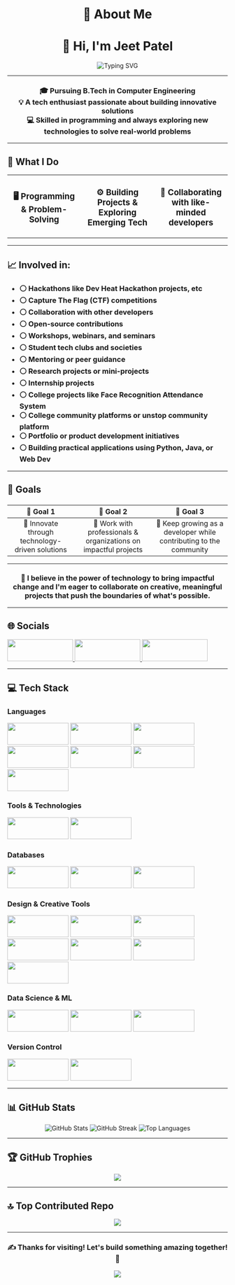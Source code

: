 <div align="center">

# 💫 About Me
# 👋 Hi, I'm Jeet Patel
<img src="https://readme-typing-svg.herokuapp.com?font=Fira+Code&weight=600&size=28&pause=1000&color=3B82F6&center=true&vCenter=true&width=600&lines=Tech+Enthusiast+%F0%9F%92%BB;Problem+Solver+%F0%9F%9A%80;Always+Learning+%F0%9F%93%9A" alt="Typing SVG" />

</div>
<hr>

<div align="center">
<h3>

🎓 **Pursuing B.Tech in Computer Engineering**  
💡 **A tech enthusiast passionate about building innovative solutions**  
💻 **Skilled in programming and always exploring new technologies to solve real-world problems**

</h3>

</div>

<hr>

## 🚀 What I Do

<table>
<tr>
<td width="33%" align="center">

### 🖥️ Programming & Problem-Solving

</td>
<td width="33%" align="center">

### ⚙️ Building Projects & Exploring Emerging Tech

</td>
<td width="33%" align="center">

### 🤝 Collaborating with like-minded developers

</td>
</tr>
</table>

---

## 📈 Involved in:

<!-- <div align="left"> -->

 <h3> 
  
- ⚪ Hackathons like Dev Heat Hackathon projects, etc
- ⚪ Capture The Flag (CTF) competitions
- ⚪ Collaboration with other developers
- ⚪ Open-source contributions
- ⚪ Workshops, webinars, and seminars
- ⚪ Student tech clubs and societies
- ⚪ Mentoring or peer guidance
- ⚪ Research projects or mini-projects
- ⚪ Internship projects
- ⚪ College projects like Face Recognition Attendance System
- ⚪ College community platforms or unstop community platform
- ⚪ Portfolio or product development initiatives
- ⚪ Building practical applications using Python, Java, or Web Dev

 </h3> 

<!-- </div> -->

---

## 🎯 Goals

<div align="center">
<h3>
  
| 🎯 Goal 1 | 🎯 Goal 2 | 🎯 Goal 3 |
|:---:|:---:|:---:|
| 📌 Innovate through technology-driven solutions | 📌 Work with professionals & organizations on impactful projects | 📌 Keep growing as a developer while contributing to the community |

</h3>
</div>

---

<div align="center">

### 🌟 **I believe in the power of technology to bring impactful change and I'm eager to collaborate on creative, meaningful projects that push the boundaries of what's possible.**

</div>

---

## 🌐 Socials

<div align="left">

<a href="https://linkedin.com/in/https://www.linkedin.com/in/dte-gecbh-com-jeet-patel-92b034295">
  <img src="https://img.shields.io/badge/LinkedIn-%230077B5.svg?style=for-the-badge&logo=linkedin&logoColor=white" width="150" height="50">
</a>
<a href="#">
  <img src="https://img.shields.io/badge/Portfolio-%23000000.svg?style=for-the-badge&logo=firefox&logoColor=white" width="150" height="50">
</a>
<a href="#">
  <img src="https://img.shields.io/badge/Email-D14836?style=for-the-badge&logo=gmail&logoColor=white" width="150" height="50">
</a>

</div>

---

## 💻 Tech Stack

<div align="left">

### Languages
<img src="https://img.shields.io/badge/javascript-%23323330.svg?style=for-the-badge&logo=javascript&logoColor=%23F7DF1E" width="140" height="50">
<img src="https://img.shields.io/badge/c-%2300599C.svg?style=for-the-badge&logo=c&logoColor=white" width="140" height="50">
<img src="https://img.shields.io/badge/c++-%2300599C.svg?style=for-the-badge&logo=c%2B%2B&logoColor=white" width="140" height="50">
<img src="https://img.shields.io/badge/css3-%231572B6.svg?style=for-the-badge&logo=css3&logoColor=white" width="140" height="50">
<img src="https://img.shields.io/badge/java-%23ED8B00.svg?style=for-the-badge&logo=openjdk&logoColor=white" width="140" height="50">
<img src="https://img.shields.io/badge/html5-%23E34F26.svg?style=for-the-badge&logo=html5&logoColor=white" width="140" height="50">
<img src="https://img.shields.io/badge/python-3670A0?style=for-the-badge&logo=python&logoColor=ffdd54" width="140" height="50">

### Tools & Technologies
<img src="https://img.shields.io/badge/Windows%20Terminal-%234D4D4D.svg?style=for-the-badge&logo=windows-terminal&logoColor=white" width="140" height="50">
<img src="https://img.shields.io/badge/PowerShell-%235391FE.svg?style=for-the-badge&logo=powershell&logoColor=white" width="140" height="50">

### Databases
<img src="https://img.shields.io/badge/sqlite-%2307405e.svg?style=for-the-badge&logo=sqlite&logoColor=white" width="140" height="50">
<img src="https://img.shields.io/badge/mysql-4479A1.svg?style=for-the-badge&logo=mysql&logoColor=white" width="140" height="50">
<img src="https://img.shields.io/badge/MongoDB-%234ea94b.svg?style=for-the-badge&logo=mongodb&logoColor=white" width="140" height="50">

### Design & Creative Tools
<img src="https://img.shields.io/badge/Adobe%20After%20Effects-9999FF.svg?style=for-the-badge&logo=Adobe%20After%20Effects&logoColor=white" width="140" height="50">
<img src="https://img.shields.io/badge/adobe-%23FF0000.svg?style=for-the-badge&logo=adobe&logoColor=white" width="140" height="50">
<img src="https://img.shields.io/badge/Adobe%20Lightroom-31A8FF.svg?style=for-the-badge&logo=Adobe%20Lightroom&logoColor=white" width="140" height="50">
<img src="https://img.shields.io/badge/Adobe%20Premiere%20Pro-9999FF.svg?style=for-the-badge&logo=Adobe%20Premiere%20Pro&logoColor=white" width="140" height="50">
<img src="https://img.shields.io/badge/adobe%20photoshop-%2331A8FF.svg?style=for-the-badge&logo=adobe%20photoshop&logoColor=white" width="140" height="50">
<img src="https://img.shields.io/badge/figma-%23F24E1E.svg?style=for-the-badge&logo=figma&logoColor=white" width="140" height="50">
<img src="https://img.shields.io/badge/Canva-%2300C4CC.svg?style=for-the-badge&logo=Canva&logoColor=white" width="140" height="50">

### Data Science & ML
<img src="https://img.shields.io/badge/numpy-%23013243.svg?style=for-the-badge&logo=numpy&logoColor=white" width="140" height="50">
<img src="https://img.shields.io/badge/pandas-%23150458.svg?style=for-the-badge&logo=pandas&logoColor=white" width="140" height="50">
<img src="https://img.shields.io/badge/TensorFlow-%23FF6F00.svg?style=for-the-badge&logo=TensorFlow&logoColor=white" width="140" height="50">

### Version Control
<img src="https://img.shields.io/badge/git-%23F05033.svg?style=for-the-badge&logo=git&logoColor=white" width="140" height="50">
<img src="https://img.shields.io/badge/github-%23121011.svg?style=for-the-badge&logo=github&logoColor=white" width="140" height="50">

</div>

---

## 📊 GitHub Stats

<div align="center">

<img src="https://github-readme-stats.vercel.app/api?username=JEX01&theme=tokyonight&hide_border=false&include_all_commits=true&count_private=true" alt="GitHub Stats" />

<img src="https://nirzak-streak-stats.vercel.app/?user=JEX01&theme=tokyonight&hide_border=false" alt="GitHub Streak" />

<img src="https://github-readme-stats.vercel.app/api/top-langs/?username=JEX01&theme=tokyonight&hide_border=false&include_all_commits=true&count_private=true&layout=compact" alt="Top Languages" />

</div>

---

## 🏆 GitHub Trophies

<div align="center">

![](https://github-profile-trophy.vercel.app/?username=JEX01&theme=radical&no-frame=false&no-bg=false&margin-w=4&column=7)

</div>

---

## 🔝 Top Contributed Repo

<div align="center">

![](https://github-contributor-stats.vercel.app/api?username=JEX01&limit=5&theme=dark&combine_all_yearly_contributions=true)

</div>

---

<div align="center">

### ✍️ Thanks for visiting! Let's build something amazing together! 🚀

[![](https://visitcount.itsvg.in/api?id=JEX01&icon=0&color=0)](https://visitcount.itsvg.in)

</div>
